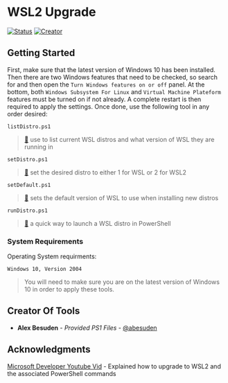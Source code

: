# WSL2 Upgrade

[![Status](https://img.shields.io/badge/Status-complete-1abc9c.svg)](https://github.com/abesuden/Tool-Belt/issues)
[![Creator](https://img.shields.io/badge/Creator-@Abesuden-informational.svg)](https://github.com/abesuden/Tool-Belt/contributors)

## Getting Started

First, make sure that the latest version of Windows 10 has been installed. Then there are two Windows features that need to be checked, so search for and then open the `Turn Windows features on or off` panel. At the bottom, both `Windows Subsystem For Linux` and `Virtual Machine Plateform` features must be turned on if not already. A complete restart is then required to apply the settings. Once done, use the following tool in any order desired:

```
listDistro.ps1
```
> [🔗](https://github.com/abesuden/Tool-Belt/WSL2-upgrade/listDistro.ps1) use to list current WSL distros and what version of WSL they are running in


```
setDistro.ps1
```
> [🔗](https://github.com/abesuden/Tool-Belt/WSL2-upgrade/setDistro.ps1) set the desired distro to either 1 for WSL or 2 for WSL2

```
setDefault.ps1
```
> [🔗](https://github.com/abesuden/Tool-Belt/WSL2-upgrade/setDefault.ps1) sets the default version of WSL to use when installing new distros

```
runDistro.ps1
```
> [🔗](https://github.com/abesuden/Tool-Belt/WSL2-upgrade/runDistro.ps1) a quick way to launch a WSL distro in PowerShell


### System Requirements

Operating System requirments:

```
Windows 10, Version 2004
```
> You will need to make sure you are on the latest version of Windows 10 in order to apply these tools.

## Creator Of Tools

* **Alex Besuden** - *Provided PS1 Files* - [@abesuden](https://github.com/abesuden)

## Acknowledgments

[Microsoft Developer Youtube Vid](https://youtu.be/MrZolfGm8Zk?t=501) - Explained how to upgrade to WSL2 and the associated PowerShell commands